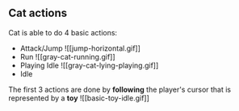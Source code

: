 
## Cat actions

Cat is able to do 4 basic actions:

- Attack/Jump
![[jump-horizontal.gif]]
- Run
![[gray-cat-running.gif]]
- Playing Idle
![[gray-cat-lying-playing.gif]]
- Idle

The first 3 actions are done by **following** the player's cursor that is represented by a **toy**
![[basic-toy-idle.gif]]







